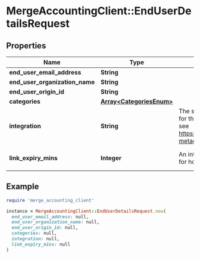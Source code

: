 # MergeAccountingClient::EndUserDetailsRequest

## Properties

| Name | Type | Description | Notes |
| ---- | ---- | ----------- | ----- |
| **end_user_email_address** | **String** |  |  |
| **end_user_organization_name** | **String** |  |  |
| **end_user_origin_id** | **String** |  |  |
| **categories** | [**Array&lt;CategoriesEnum&gt;**](CategoriesEnum.md) |  |  |
| **integration** | **String** | The slug of a specific pre-selected integration for this linking flow token, for examples of slugs see https://www.merge.dev/docs/basics/integration-metadata | [optional] |
| **link_expiry_mins** | **Integer** | An integer number of minutes between [30, 720] for how long this token is valid. Defaults to 30 | [optional][default to 30] |

## Example

```ruby
require 'merge_accounting_client'

instance = MergeAccountingClient::EndUserDetailsRequest.new(
  end_user_email_address: null,
  end_user_organization_name: null,
  end_user_origin_id: null,
  categories: null,
  integration: null,
  link_expiry_mins: null
)
```

